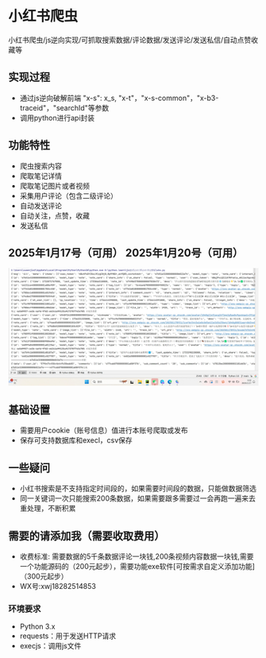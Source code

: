 # 小红书爬虫
小红书爬虫/js逆向实现/可抓取搜索数据/评论数据/发送评论/发送私信/自动点赞收藏等
## 实现过程
- 通过js逆向破解前端 "x-s": x_s, "x-t"，"x-s-common"，"x-b3-traceid"，"searchId"等参数
- 调用python进行api封装
## 功能特性
- 爬虫搜索内容
- 爬取笔记详情
- 爬取笔记图片或者视频
- 采集用户评论（包含二级评论）
- 自动发送评论
- 自动关注，点赞，收藏
- 发送私信
## 2025年1月17号（可用）  2025年1月20号（可用）
![image](https://github.com/uesrsxwj/-/blob/main/%E5%BE%AE%E4%BF%A1%E6%88%AA%E5%9B%BE_20250117093304.png)
## 基础设置
- 需要用户cookie（账号信息）值进行本账号爬取或发布
- 保存可支持数据库和execl，csv保存
## 一些疑问
- 小红书搜索是不支持指定时间段的，如果需要时间段的数据，只能做数据筛选
- 同一关键词一次只能搜索200条数据，如果需要跟多需要过一会再跑一遍来去重处理，不断积累
## 需要的请添加我（需要收取费用）
- 收费标准: 需要数据的5千条数据评论一块钱,200条视频内容数据一块钱,需要一个功能源码的（200元起步），需要功能exe软件[可按需求自定义添加功能]（300元起步）
- WX号:xwj18282514853
### 环境要求
- Python 3.x
- requests：用于发送HTTP请求
- execjs：调用js文件
